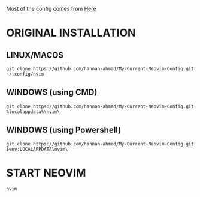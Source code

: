 Most of the config comes from [Here](https://github.com/hannan-ahmad/My-Current-Neovim-Config.git)

# ORIGINAL INSTALLATION

## LINUX/MACOS
`git clone https://github.com/hannan-ahmad/My-Current-Neovim-Config.git ~/.config/nvim`

## WINDOWS (using CMD)
`git clone https://github.com/hannan-ahmad/My-Current-Neovim-Config.git %localappdata%\nvim\`

## WINDOWS (using Powershell)
`git clone https://github.com/hannan-ahmad/My-Current-Neovim-Config.git $env:LOCALAPPDATA\nvim\`

# START NEOVIM
`nvim`
